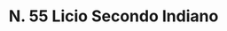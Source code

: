---
title: "N. 55 Licio Secondo Indiano"
permalink: "/edition/plant055/"
plant-name: "N. 55"
plant-number: "055"
plant-xml: "/assets/xml/plant055.xml"
plant-img1: "/assets/img/plant055_verso.jpg"
plant-img2: "/assets/img/plant055.jpg"
plant-title: "N. 55 Licio Secondo Indiano"
plant-taxon-link: ""
plant-taxon-content: ""
layout: single-xml
---